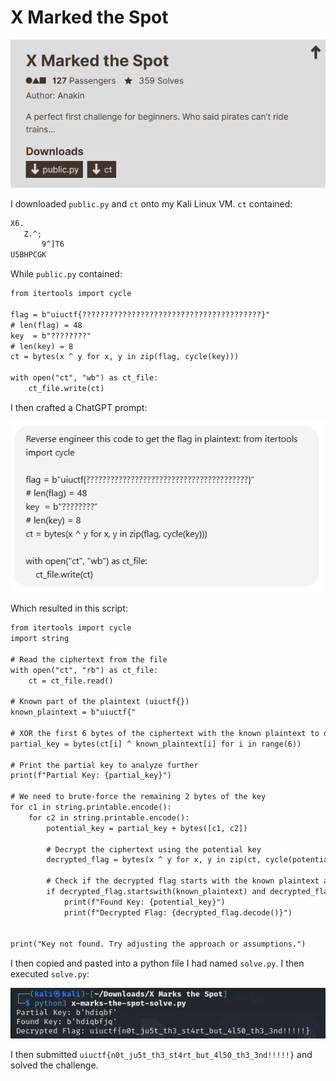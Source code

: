 # X Marked the Spot

![](../images/x-marked-the-spot-part-1.png)

I downloaded `public.py` and `ct` onto my Kali Linux VM. `ct` contained:

```txt
X6.
   Z.^;
       9^]T6
U5BHPCGK
```

While `public.py` contained:

```txt
from itertools import cycle

flag = b"uiuctf{????????????????????????????????????????}"
# len(flag) = 48
key  = b"????????"
# len(key) = 8
ct = bytes(x ^ y for x, y in zip(flag, cycle(key)))

with open("ct", "wb") as ct_file:
    ct_file.write(ct)
```

I then crafted a ChatGPT prompt:

![](../images/x-marked-the-spot-part-2.png)

Which resulted in this script:

```txt
from itertools import cycle
import string

# Read the ciphertext from the file
with open("ct", "rb") as ct_file:
    ct = ct_file.read()

# Known part of the plaintext (uiuctf{})
known_plaintext = b"uiuctf{"

# XOR the first 6 bytes of the ciphertext with the known plaintext to deduce the partial key
partial_key = bytes(ct[i] ^ known_plaintext[i] for i in range(6))

# Print the partial key to analyze further
print(f"Partial Key: {partial_key}")

# We need to brute-force the remaining 2 bytes of the key
for c1 in string.printable.encode():
    for c2 in string.printable.encode():
        potential_key = partial_key + bytes([c1, c2])

        # Decrypt the ciphertext using the potential key
        decrypted_flag = bytes(x ^ y for x, y in zip(ct, cycle(potential_key)))

        # Check if the decrypted flag starts with the known plaintext and ends with '}'
        if decrypted_flag.startswith(known_plaintext) and decrypted_flag.endswith(b'}'):
            print(f"Found Key: {potential_key}")
            print(f"Decrypted Flag: {decrypted_flag.decode()}")


print("Key not found. Try adjusting the approach or assumptions.")
```

I then copied and pasted into a python file I had named `solve.py`. I then executed `solve.py`:

![](../images/x-marked-the-spot-part-3.png)

I then submitted `uiuctf{n0t_ju5t_th3_st4rt_but_4l50_th3_3nd!!!!!}` and solved the challenge.

